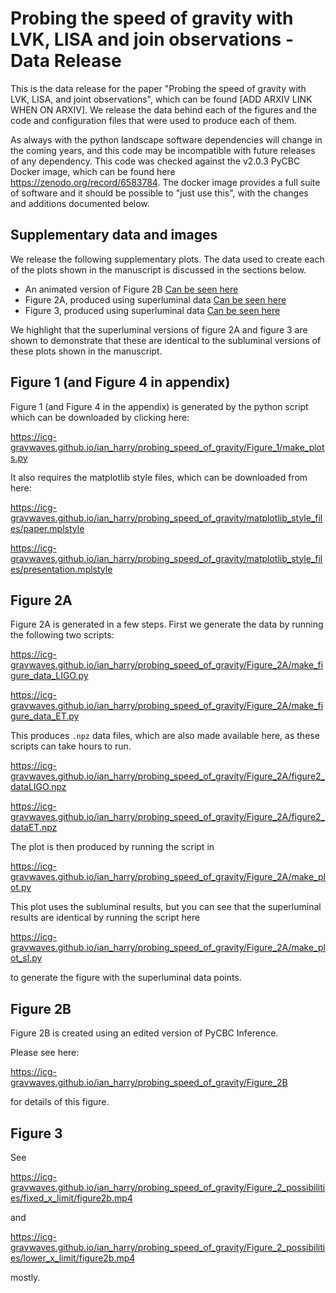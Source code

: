# Probing the speed of gravity with LVK, LISA and join observations - Data Release

This is the data release for the paper "Probing the speed of gravity with LVK, LISA, and joint observations", which can be found
\[ADD ARXIV LINK WHEN ON ARXIV\]. We release the data behind each of the figures and the code and configuration files that were used to produce each of them.

As always with the python landscape software dependencies will change in the coming years, and this code may be incompatible with future releases of any dependency. This code was checked against the v2.0.3 PyCBC Docker image, which can be found here https://zenodo.org/record/6583784. The docker image provides a full suite of software and it should be possible to "just use this", with the changes and additions documented below.

## Supplementary data and images

We release the following supplementary plots. The data used to create each of the plots shown in the manuscript is discussed in the sections below.

* An animated version of Figure 2B [Can be seen here](https://icg-gravwaves.github.io/ian_harry/probing_speed_of_gravity/Figure_2B/figure2b.mp4)
* Figure 2A, produced using superluminal data [Can be seen here](https://icg-gravwaves.github.io/ian_harry/probing_speed_of_gravity/Figure_2A/figure2a_sl.png)
* Figure 3, produced using superluminal data [Can be seen here](https://icg-gravwaves.github.io/ian_harry/probing_speed_of_gravity/Figure_3/figure3_sl.png)

We highlight that the superluminal versions of figure 2A and figure 3 are shown to demonstrate that these are identical to the subluminal versions of these plots
shown in the manuscript.

## Figure 1 (and Figure 4 in appendix)

Figure 1 (and Figure 4 in the appendix) is generated by the python script which can be downloaded by clicking here:

https://icg-gravwaves.github.io/ian_harry/probing_speed_of_gravity/Figure_1/make_plots.py

It also requires the matplotlib style files, which can be downloaded from here:

https://icg-gravwaves.github.io/ian_harry/probing_speed_of_gravity/matplotlib_style_files/paper.mplstyle

https://icg-gravwaves.github.io/ian_harry/probing_speed_of_gravity/matplotlib_style_files/presentation.mplstyle


## Figure 2A

Figure 2A is generated in a few steps. First we generate the data by running the following two scripts:

https://icg-gravwaves.github.io/ian_harry/probing_speed_of_gravity/Figure_2A/make_figure_data_LIGO.py

https://icg-gravwaves.github.io/ian_harry/probing_speed_of_gravity/Figure_2A/make_figure_data_ET.py

This produces `.npz` data files, which are also made available here, as these scripts can take hours to run.

https://icg-gravwaves.github.io/ian_harry/probing_speed_of_gravity/Figure_2A/figure2_dataLIGO.npz

https://icg-gravwaves.github.io/ian_harry/probing_speed_of_gravity/Figure_2A/figure2_dataET.npz

The plot is then produced by running the script in

https://icg-gravwaves.github.io/ian_harry/probing_speed_of_gravity/Figure_2A/make_plot.py

This plot uses the subluminal results, but you can see that the superluminal results are identical by running the script here

https://icg-gravwaves.github.io/ian_harry/probing_speed_of_gravity/Figure_2A/make_plot_sl.py

to generate the figure with the superluminal data points.

## Figure 2B

Figure 2B is created using an edited version of PyCBC Inference.

Please see here:

https://icg-gravwaves.github.io/ian_harry/probing_speed_of_gravity/Figure_2B

for details of this figure.

## Figure 3


See

https://icg-gravwaves.github.io/ian_harry/probing_speed_of_gravity/Figure_2_possibilities/fixed_x_limit/figure2b.mp4

and

https://icg-gravwaves.github.io/ian_harry/probing_speed_of_gravity/Figure_2_possibilities/lower_x_limit/figure2b.mp4

mostly.
